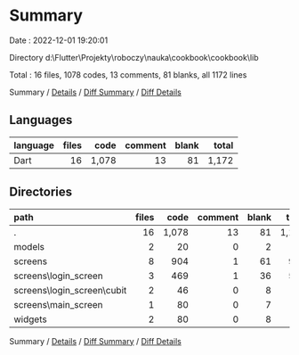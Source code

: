 # Summary

Date : 2022-12-01 19:20:01

Directory d:\\Flutter\\Projekty\\roboczy\\nauka\\cookbook\\cookbook\\lib

Total : 16 files,  1078 codes, 13 comments, 81 blanks, all 1172 lines

Summary / [Details](details.md) / [Diff Summary](diff.md) / [Diff Details](diff-details.md)

## Languages
| language | files | code | comment | blank | total |
| :--- | ---: | ---: | ---: | ---: | ---: |
| Dart | 16 | 1,078 | 13 | 81 | 1,172 |

## Directories
| path | files | code | comment | blank | total |
| :--- | ---: | ---: | ---: | ---: | ---: |
| . | 16 | 1,078 | 13 | 81 | 1,172 |
| models | 2 | 20 | 0 | 2 | 22 |
| screens | 8 | 904 | 1 | 61 | 966 |
| screens\\login_screen | 3 | 469 | 1 | 36 | 506 |
| screens\\login_screen\\cubit | 2 | 46 | 0 | 8 | 54 |
| screens\\main_screen | 1 | 80 | 0 | 7 | 87 |
| widgets | 2 | 80 | 0 | 8 | 88 |

Summary / [Details](details.md) / [Diff Summary](diff.md) / [Diff Details](diff-details.md)